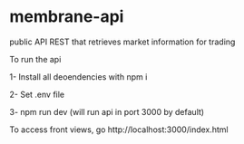 # membrane-api
public API REST that retrieves market information for trading

To run the api

1- Install all deoendencies with npm i

2- Set .env file

3- npm run dev (will run api in port 3000 by default)

To access front views, go http://localhost:3000/index.html
